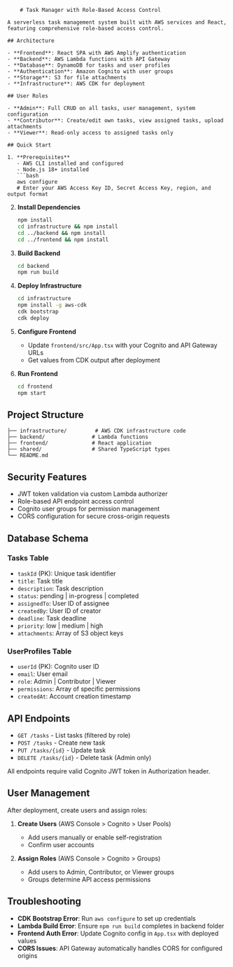 ```
    # Task Manager with Role-Based Access Control

A serverless task management system built with AWS services and React, featuring comprehensive role-based access control.

## Architecture

- **Frontend**: React SPA with AWS Amplify authentication
- **Backend**: AWS Lambda functions with API Gateway
- **Database**: DynamoDB for tasks and user profiles
- **Authentication**: Amazon Cognito with user groups
- **Storage**: S3 for file attachments
- **Infrastructure**: AWS CDK for deployment

## User Roles

- **Admin**: Full CRUD on all tasks, user management, system configuration
- **Contributor**: Create/edit own tasks, view assigned tasks, upload attachments
- **Viewer**: Read-only access to assigned tasks only

## Quick Start

1. **Prerequisites**
   - AWS CLI installed and configured
   - Node.js 18+ installed
   ```bash
   aws configure
   # Enter your AWS Access Key ID, Secret Access Key, region, and output format
   ```

2. **Install Dependencies**
   ```bash
   npm install
   cd infrastructure && npm install
   cd ../backend && npm install
   cd ../frontend && npm install
   ```

3. **Build Backend**
   ```bash
   cd backend
   npm run build
   ```

4. **Deploy Infrastructure**
   ```bash
   cd infrastructure
   npm install -g aws-cdk
   cdk bootstrap
   cdk deploy
   ```

5. **Configure Frontend**
   - Update `frontend/src/App.tsx` with your Cognito and API Gateway URLs
   - Get values from CDK output after deployment

6. **Run Frontend**
   ```bash
   cd frontend
   npm start
   ```

## Project Structure

```
├── infrastructure/         # AWS CDK infrastructure code
├── backend/               # Lambda functions
├── frontend/              # React application
├── shared/                # Shared TypeScript types
└── README.md
```

## Security Features

- JWT token validation via custom Lambda authorizer
- Role-based API endpoint access control
- Cognito user groups for permission management
- CORS configuration for secure cross-origin requests

## Database Schema

### Tasks Table
- `taskId` (PK): Unique task identifier
- `title`: Task title
- `description`: Task description
- `status`: pending | in-progress | completed
- `assignedTo`: User ID of assignee
- `createdBy`: User ID of creator
- `deadline`: Task deadline
- `priority`: low | medium | high
- `attachments`: Array of S3 object keys

### UserProfiles Table
- `userId` (PK): Cognito user ID
- `email`: User email
- `role`: Admin | Contributor | Viewer
- `permissions`: Array of specific permissions
- `createdAt`: Account creation timestamp

## API Endpoints

- `GET /tasks` - List tasks (filtered by role)
- `POST /tasks` - Create new task
- `PUT /tasks/{id}` - Update task
- `DELETE /tasks/{id}` - Delete task (Admin only)

All endpoints require valid Cognito JWT token in Authorization header.

## User Management

After deployment, create users and assign roles:

1. **Create Users** (AWS Console > Cognito > User Pools)
   - Add users manually or enable self-registration
   - Confirm user accounts

2. **Assign Roles** (AWS Console > Cognito > Groups)
   - Add users to Admin, Contributor, or Viewer groups
   - Groups determine API access permissions

## Troubleshooting

- **CDK Bootstrap Error**: Run `aws configure` to set up credentials
- **Lambda Build Error**: Ensure `npm run build` completes in backend folder
- **Frontend Auth Error**: Update Cognito config in `App.tsx` with deployed values
- **CORS Issues**: API Gateway automatically handles CORS for configured origins
    ```